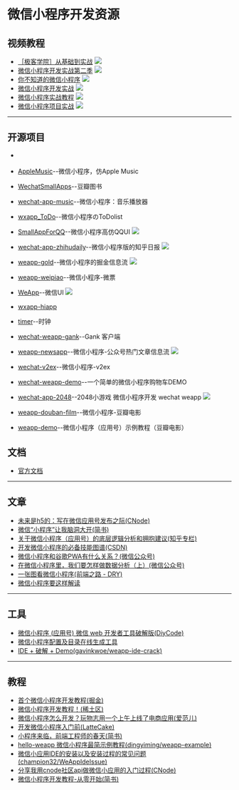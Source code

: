 # 微信小程序开发资源
## 视频教程
- [［极客学院］从基础到实战](http://www.jikexueyuan.com/zhiye/course/34.html?type=8&utm_source=jike&utm_medium=www_index_cf&utm_campaign=wechat_app&utm_content=0930)
![](images/4.png)
- [微信小程序开发实战第二季](http://edu.csdn.net/course/detail/3045)
![](images/5.png)
- [你不知道的微信小程序](http://edu.csdn.net/course/detail/3022)
![](images/6.jpg)
- [微信小程序开发实战](http://edu.csdn.net/course/detail/3011)
![](images/7.png)
- [微信小程序实战教程](http://edu.csdn.net/course/detail/3009)
![](images/8.png)
- [微信小程序项目实战](http://edu.csdn.net/course/detail/3019)
![](images/9.png)

***
## 开源项目
- []()
- [AppleMusic](https://github.com/Sioxas/AppleMusic)--微信小程序，仿Apple Music
- [WechatSmallApps](https://github.com/oopsguy/WechatSmallApps)--豆瓣图书
- [wechat-app-music](https://github.com/eyasliu/wechat-app-music)--微信小程序：音乐播放器
- [wxapp_ToDo](https://github.com/maczyt/wxapp_ToDo)--微信小程序のToDolist
- [SmallAppForQQ](https://github.com/GeekLiB/SmallAppForQQ)--微信小程序高仿QQUI
![](images/1.png)

- [wechat-app-zhihudaily](https://github.com/GeekLiB/wechat-app-zhihudaily)--微信小程序版的知乎日报
![](images/2.gif) 
- [weapp-gold](https://github.com/GeekLiB/weapp-gold)--微信小程序的掘金信息流 
![](images/3.gif)
- [weapp-weipiao](https://github.com/GeekLiB/weapp-weipiao)--微信小程序-微票
- [WeApp](https://github.com/liujians/WeApp)--微信UI
![](images/4.gif)
- [wxapp-hiapp](https://github.com/BelinChung/wxapp-hiapp)
- [timer](https://github.com/kraaas/timer)--时钟
- [wechat-weapp-gank](https://github.com/lypeer/wechat-weapp-gank)--Gank 客户端
- [weapp-newsapp](https://github.com/hijiangtao/weapp-newsapp)--微信小程序-公众号热门文章信息流
![](images/2.png)
- [wechat-v2ex](https://github.com/jectychen/wechat-v2ex)--微信小程序-v2ex
- [wechat-weapp-demo](https://github.com/SeptemberMaples/wechat-weapp-demo)--一个简单的微信小程序购物车DEMO
- [wechat-app-2048](https://github.com/jeffche/wechat-app-2048)--2048小游戏 微信小程序开发 wechat weapp
![](images/3.png)
- [weapp-douban-film](https://github.com/hingsir/weapp-douban-film)--微信小程序-豆瓣电影
- [weapp-demo](https://github.com/zce/weapp-demo)--微信小程序（应用号）示例教程（豆瓣电影）


## 文档
- [官方文档](http://wxopen.notedown.cn/)
***
## 文章

-  [未来是h5的：写在微信应用号发布之际(CNode)](https://cnodejs.org/topic/57e330d07d8293463a01e7e0)
-  [微信“小程序”让我脑洞大开(简书)](http://www.jianshu.com/p/60c8fd8d6862)
-  [关于微信小程序（应用号）的底层逻辑分析和拥抱建议(知乎专栏)](https://zhuanlan.zhihu.com/p/22565340)
-  [开发微信小程序的必备技能图谱(CSDN)](http://geek.csdn.net/news/detail/103138)
-  [微信小程序和谷歌PWA有什么关系？(微信公众号)](http://mp.weixin.qq.com/s?__biz=MzAwODY4OTk2Mg==&mid=2652039482&idx=2&sn=778e1313ebbd832b590b81a8088b63db#rd)
-  [在微信小程序里，我们要怎样做数据分析（上）(微信公众号)](http://mp.weixin.qq.com/s?__biz=MzI0ODU0MDg0Mw==&mid=2247483754&idx=1&sn=9578311da11d1fd3889e0829505c3993&scene=2&srcid=0924io6H1CmEPGYJxmEQVtlA)
-  [一张图看微信小程序(前端之路 - DRY)](http://zhenhua-lee.github.io/manmage/wx.html)
-  [微信小程序要这样解读](http://blog.csdn.net/yanzhenjie1003/article/details/52698184)
***
## 工具

-  [微信小程序 (应用号) 微信 web 开发者工具破解版(DiyCode)](http://www.diycode.cc/topics/308)
-  [微信小程序配置及目录在线生成工具](https://weapptool.com)
-  [IDE + 破解 + Demo(gavinkwoe/weapp-ide-crack)](https://github.com/gavinkwoe/weapp-ide-crack)

***

## 教程
-  [首个微信小程序开发教程(掘金)](http://gold.xitu.io/entry/57e34d6bd2030900691e9ad7)
-  [微信小程序开发教程！(稀土区)](http://xituqu.com/508.html)
-  [微信小程序怎么开发？玩物志用一个上午上线了电商应用(爱范儿)](http://www.ifanr.com/721124)
-  [开发微信小程序入门前(LatteCake)](http://lattecake.com/post/20098)
-  [小程序来临，前端工程师的春天(简书)](http://www.jianshu.com/p/fc958b73441a)
-  [hello-weapp 微信小程序最简示例教程(dingyiming/weapp-example)](https://github.com/dingyiming/weapp-example)
-  [微信小应用IDE的安装以及安装过程的常见问题(champion32/WeAppIdeIssue)](https://github.com/champion32/WeAppIdeIssue)
-  [分享我用cnode社区api做微信小应用的入门过程(CNode)](https://cnodejs.org/topic/57ea257b3670ca3f44c5beb6)
-  [微信小程序开发教程-从零开始(简书)](http://www.jianshu.com/p/aaef5ceb3936)
